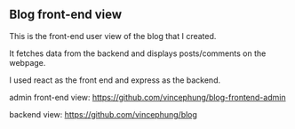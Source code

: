 ## Blog front-end view

This is the front-end user view of the blog that I created.

It fetches data from the backend and displays posts/comments on the webpage.

I used react as the front end and express as the backend.

admin front-end view: https://github.com/vincephung/blog-frontend-admin

backend view: https://github.com/vincephung/blog
